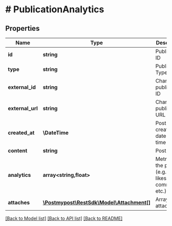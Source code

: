 # # PublicationAnalytics

## Properties

Name | Type | Description | Notes
------------ | ------------- | ------------- | -------------
**id** | **string** | Publication ID |
**type** | **string** | Publication Type |
**external_id** | **string** | Chanel publication ID | [optional]
**external_url** | **string** | Chanel publication URL |
**created_at** | **\DateTime** | Post creation date and time |
**content** | **string** | Post text | [optional]
**analytics** | **array<string,float>** | Metrics for the post (e.g. views, likes, comments, etc.) |
**attaches** | [**\Postmypost\RestSdk\Model\Attachment[]**](Attachment.md) | Array of attachments |

[[Back to Model list]](../../README.md#models) [[Back to API list]](../../README.md#endpoints) [[Back to README]](../../README.md)
